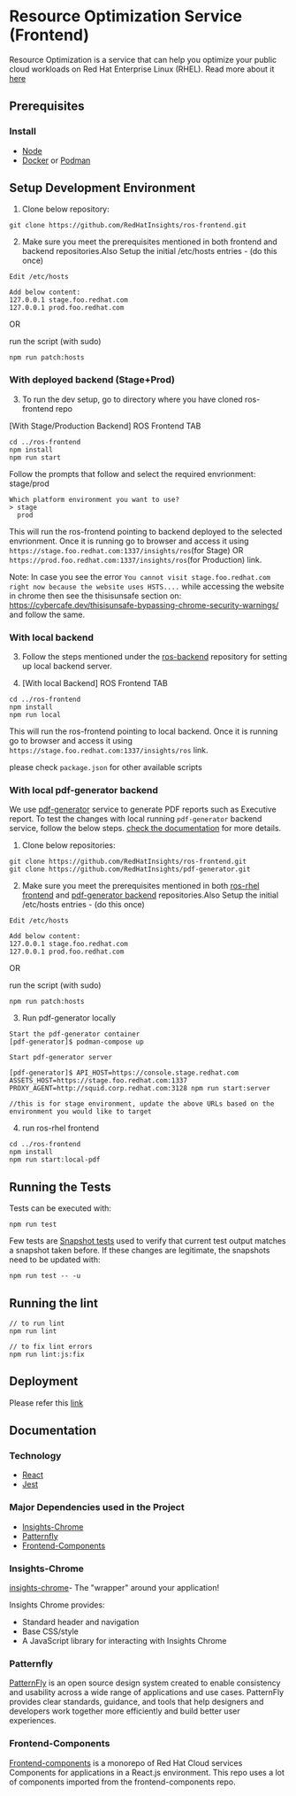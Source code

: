 # Resource Optimization Service (Frontend)

Resource Optimization is a service that can help you optimize your public cloud workloads on Red Hat Enterprise Linux (RHEL). Read more about it [here](https://access.redhat.com/documentation/en-us/red_hat_insights/2023/html/assessing_and_monitoring_rhel_resource_optimization_with_insights_for_red_hat_enterprise_linux/index)

## Prerequisites

### Install

- [Node](https://nodejs.org/en/download/)
- [Docker](https://docs.docker.com/get-docker/) or [Podman](https://podman.io/)


## Setup Development Environment

1. Clone below repository:

```
git clone https://github.com/RedHatInsights/ros-frontend.git
```


2. Make sure you meet the prerequisites mentioned in both frontend and backend repositories.Also Setup the initial /etc/hosts entries - (do this once)

```
Edit /etc/hosts

Add below content:
127.0.0.1 stage.foo.redhat.com
127.0.0.1 prod.foo.redhat.com
```

OR

run the script (with sudo)

```
npm run patch:hosts
```


### With deployed backend (Stage+Prod)
3. To run the dev setup, go to directory where you have cloned ros-frontend repo


[With Stage/Production Backend] ROS Frontend TAB

```
cd ../ros-frontend
npm install
npm run start
```

Follow the prompts that follow and select the required envrionment: stage/prod

```
Which platform environment you want to use? 
> stage 
  prod 
```

This will run the ros-frontend pointing to backend deployed to the selected envrionment. Once it is running go to browser and access it using `https://stage.foo.redhat.com:1337/insights/ros`(for Stage) OR `https://prod.foo.redhat.com:1337/insights/ros`(for Production) link.

Note: In case you see the error `You cannot visit stage.foo.redhat.com right now because the website uses HSTS....` while accessing the website in chrome then see the thisisunsafe section on: https://cybercafe.dev/thisisunsafe-bypassing-chrome-security-warnings/ and follow the same.



### With local backend


3. Follow the steps mentioned under the [ros-backend](https://github.com/RedHatInsights/ros-backend) repository for setting up local backend server.

4. [With local Backend] ROS Frontend TAB

```
cd ../ros-frontend
npm install
npm run local
```

This will run the ros-frontend pointing to local backend. Once it is running go to browser and access it using `https://stage.foo.redhat.com:1337/insights/ros` link.


please check `package.json` for other available scripts

### With local pdf-generator backend

We use [pdf-generator](https://github.com/RedHatInsights/pdf-generator) service to generate PDF reports such as Executive report. To test the changes with local running `pdf-generator` backend service, follow the below steps. [check the documentation](https://github.com/RedHatInsights/pdf-generator/blob/main/docs/local-development-setup.md) for more details.

1. Clone below repositories:

```
git clone https://github.com/RedHatInsights/ros-frontend.git
git clone https://github.com/RedHatInsights/pdf-generator.git 
```


2. Make sure you meet the prerequisites mentioned in both [ros-rhel frontend](https://github.com/RedHatInsights/ros-frontend?tab=readme-ov-file#prerequisites) and [pdf-generator backend](https://github.com/RedHatInsights/pdf-generator/blob/main/docs/local-development-setup.md#prerequisites) repositories.Also Setup the initial /etc/hosts entries - (do this once)

```
Edit /etc/hosts

Add below content:
127.0.0.1 stage.foo.redhat.com
127.0.0.1 prod.foo.redhat.com
```

OR

run the script (with sudo)

```
npm run patch:hosts
```

3. Run pdf-generator locally

```
Start the pdf-generator container
[pdf-generator]$ podman-compose up
```

```
Start pdf-generator server 

[pdf-generator]$ API_HOST=https://console.stage.redhat.com ASSETS_HOST=https://stage.foo.redhat.com:1337 PROXY_AGENT=http://squid.corp.redhat.com:3128 npm run start:server

//this is for stage environment, update the above URLs based on the environment you would like to target
```

4. run ros-rhel frontend 

```
cd ../ros-frontend
npm install
npm run start:local-pdf
```


## Running the Tests


Tests can be executed with:

```
npm run test
```

Few tests are [Snapshot tests](https://jestjs.io/docs/snapshot-testing) used to verify that current test output matches a snapshot taken before. If these changes are legitimate, the snapshots need to be updated with:

```
npm run test -- -u
```



## Running the lint

```
// to run lint
npm run lint

// to fix lint errors
npm run lint:js:fix

```

## Deployment

Please refer this [link](https://docs.google.com/document/d/1PKGLs1zaBvSyOGHQqjVEfADRyCiBknzmGLJjZvNlw7s/edit?usp=sharing)


## Documentation

### Technology

* [React](https://reactjs.org/)
* [Jest](https://jestjs.io/)

### Major Dependencies used in the Project

- [Insights-Chrome](#insights-chrome)
- [Patternfly](#patternfly)
- [Frontend-Components](#frontend-components)


### Insights-Chrome

[insights-chrome](https://github.com/RedHatInsights/insights-chrome)- The "wrapper" around your application!

Insights Chrome provides:

- Standard header and navigation
- Base CSS/style
- A JavaScript library for interacting with Insights Chrome


### Patternfly

[PatternFly](https://www.patternfly.org/v4/) is an open source design system created to enable consistency and usability across a wide range of applications and use cases. PatternFly provides clear standards, guidance, and tools that help designers and developers work together more efficiently and build better user experiences.

### Frontend-Components

[Frontend-components](https://github.com/RedHatInsights/frontend-components) is a monorepo of Red Hat Cloud services Components for applications in a React.js environment. This repo uses a lot of components imported from the frontend-components repo.


